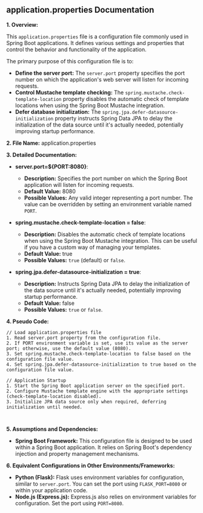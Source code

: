 ## application.properties Documentation

**1. Overview:**

This `application.properties` file is a configuration file commonly used in Spring Boot applications. It defines various settings and properties that control the behavior and functionality of the application. 

The primary purpose of this configuration file is to:

* **Define the server port:** The `server.port` property specifies the port number on which the application's web server will listen for incoming requests.
* **Control Mustache template checking:** The `spring.mustache.check-template-location` property disables the automatic check of template locations when using the Spring Boot Mustache integration.
* **Defer database initialization:** The `spring.jpa.defer-datasource-initialization` property instructs Spring Data JPA to delay the initialization of the data source until it's actually needed, potentially improving startup performance.

**2. File Name:** application.properties

**3. Detailed Documentation:**


* **server.port=${PORT:8080}**:
    -  **Description:** Specifies the port number on which the Spring Boot application will listen for incoming requests. 
    -  **Default Value:** 8080
    -  **Possible Values:** Any valid integer representing a port number. The value can be overridden by setting an environment variable named `PORT`.

* **spring.mustache.check-template-location = false**:
    -  **Description:** Disables the automatic check of template locations when using the Spring Boot Mustache integration. This can be useful if you have a custom way of managing your templates.
    -  **Default Value:** true
    -  **Possible Values:** `true` (default) or `false`.

* **spring.jpa.defer-datasource-initialization = true**:
    -  **Description:** Instructs Spring Data JPA to delay the initialization of the data source until it's actually needed, potentially improving startup performance.
    -  **Default Value:** false
    -  **Possible Values:** `true` or `false`.

**4. Pseudo Code:**



```
// Load application.properties file
1. Read server.port property from the configuration file.
2. If PORT environment variable is set, use its value as the server port; otherwise, use the default value (8080).
3. Set spring.mustache.check-template-location to false based on the configuration file value.
4. Set spring.jpa.defer-datasource-initialization to true based on the configuration file value.

// Application Startup
1. Start the Spring Boot application server on the specified port.
2. Configure Mustache template engine with the appropriate settings (check-template-location disabled).
3. Initialize JPA data source only when required, deferring initialization until needed. 



```




**5. Assumptions and Dependencies:**

* **Spring Boot Framework:** This configuration file is designed to be used within a Spring Boot application. It relies on Spring Boot's dependency injection and property management mechanisms.


**6. Equivalent Configurations in Other Environments/Frameworks:**

* **Python (Flask):** Flask uses environment variables for configuration, similar to `server.port`. You can set the port using `FLASK_PORT=8080` or within your application code.
* **Node.js (Express.js):** Express.js also relies on environment variables for configuration. Set the port using `PORT=8080`.



